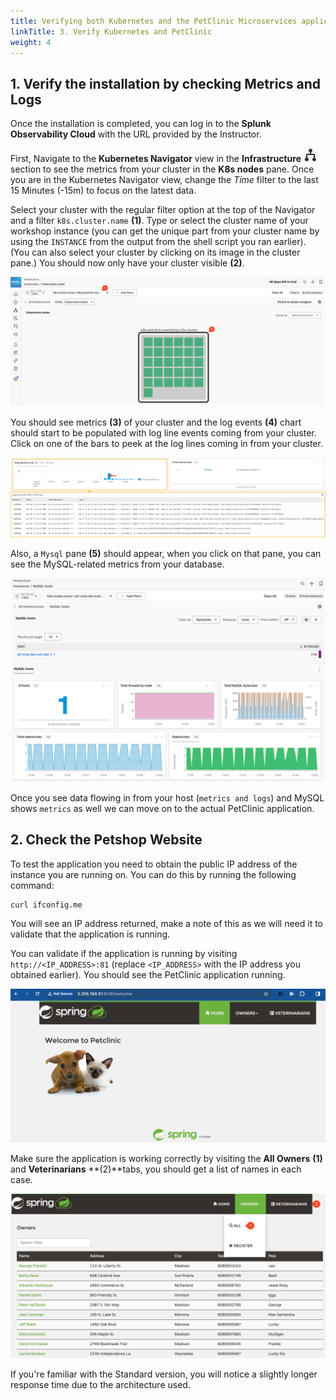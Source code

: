 ```yaml
---
title: Verifying both Kubernetes and the PetClinic Microservices application
linkTitle: 3. Verify Kubernetes and PetClinic
weight: 4
---
```


## 1. Verify the installation by checking Metrics and Logs

Once the installation is completed, you can log in to the  **Splunk Observability Cloud** with the URL provided by the Instructor.

First, Navigate to the **Kubernetes Navigator** view in the **Infrastructure** ![infra](../images/infra-icon.png?classes=inline&height=25px) section to see the metrics from your cluster in the **K8s nodes** pane. Once you are in the Kubernetes Navigator view, change the *Time* filter to the last 15 Minutes (-15m) to focus on the latest data.

Select your cluster with the regular filter option at the top of the Navigator and a filter `k8s.cluster.name` **(1)**. Type or select the cluster name of your workshop instance (you can get the unique part from your cluster name by using the `INSTANCE` from the output from the shell script you ran earlier). (You can also select your cluster by clicking on its image in the cluster pane.)
You should now only have your cluster visible **(2)**.

![Navigator](../images/navigator.png)

You should see metrics **(3)** of your cluster and the log events **(4)** chart should start to be populated with log line events coming from your cluster. Click on one of the bars to peek at the log lines coming in from your cluster.

![logs](../images/k8s-peek-at-logs.png)

Also, a `Mysql` pane **(5)** should appear, when you click on that pane, you can see the MySQL-related metrics from your database.

![MySQL metrics](../images/mysql-metrics.png)

Once you see data flowing in from your host (`metrics and logs`) and MySQL shows `metrics` as well we can move on to the actual PetClinic application.

## 2. Check the Petshop Website

To test the application you need to obtain the public IP address of the instance you are running on. You can do this by running the following command:

```bash
curl ifconfig.me

```

You will see an IP address returned, make a note of this as we will need it to validate that the application is running.

You can validate if the application is running by visiting `http://<IP_ADDRESS>:81` (replace `<IP_ADDRESS>` with the IP address you obtained earlier). You should see the PetClinic application running.  

![Pet shop](../images/petclinic.png)

Make sure the application is working correctly by visiting the **All Owners** **(1)** and **Veterinarians**  **(2)**tabs, you should get a list of names in each case.

![owners](../images/pet-clininc-owners.png)

 If you're familiar with the Standard version, you will notice a slightly longer response time due to the architecture used.
